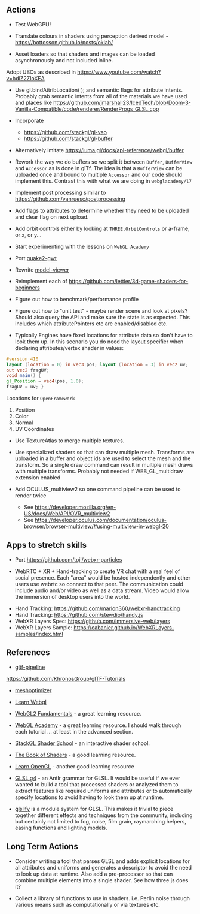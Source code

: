 
## Actions

* Test WebGPU!

* Translate colours in shaders using perception derived model - https://bottosson.github.io/posts/oklab/

* Asset loaders so that shaders and images can be loaded asynchronously and not included inline.

Adopt UBOs as described in https://www.youtube.com/watch?v=bdIZ2ZloXEA

* Use gl.bindAttribLocation(  ); and semantic flags for attribute intents. Probably grab semantic intents from
  all of the materials we have used and places like
  https://github.com/jmarshall23/IcedTech/blob/Doom-3-Vanilla-Compatible/code/renderer/RenderProgs_GLSL.cpp

* Incorporate
    - https://github.com/stackgl/gl-vao
    - https://github.com/stackgl/gl-buffer

* Alternatively imitate https://luma.gl/docs/api-reference/webgl/buffer

* Rework the way we do buffers so we split it between `Buffer`, `BufferView` and `Accessor` as is done in glTf. The idea is that a `BufferView` can be uploaded once and bound to multiple `Accessor` and our code should implement this. Contrast this with what we are doing in `webglacademy/l7`

* Implement post processing similar to https://github.com/vanruesc/postprocessing

* Add flags to attributes to determine whether they need to be uploaded and clear flag on next upload.

* Add orbit controls either by looking at `THREE.OrbitControls` or a-frame, or x, or y...

* Start experimenting with the lessons on `WebGL Academy`

* Port [quake2-gwt](https://github.com/treblereel/quake2-gwt-port)

* Rewrite [model-viewer](https://github.com/google/model-viewer)

* Reimplement each of https://github.com/lettier/3d-game-shaders-for-beginners

* Figure out how to benchmark/performance profile

* Figure out how to "unit test" - maybe render scene and look at pixels? Should also query the API
  and make sure the state is as expected. This includes which attributePointers etc are enabled/disabled etc.

* Typically Engines have fixed locations for attribute data so don't have to look them up.
  In this scenario you do need the layout specifier when declaring attributes/vertex shader
  in values:

```glsl
#version 410
layout (location = 0) in vec3 pos; layout (location = 3) in vec2 uv;
out vec2 fragUV;
void main() {
gl_Position = vec4(pos, 1.0);
fragUV = uv; }
```
  Locations for `OpenFramework`

  1. Position
  2. Color
  3. Normal
  4. UV Coordinates

* Use TextureAtlas to merge multiple textures.
* Use specialized shaders so that can draw multiple mesh. Transforms are uploaded in a buffer and
  object ids are used to select the mesh and the transform. So a single draw command can result in
  multiple mesh draws with multiple transforms. Probably not needed if WEB_GL_multidraw extension
  enabled

* Add OCULUS_multiview2 so one command pipeline can be used to render twice
  - See https://developer.mozilla.org/en-US/docs/Web/API/OVR_multiview2
  - See https://developer.oculus.com/documentation/oculus-browser/browser-multiview/#using-multiview-in-webgl-20

## Apps to stretch skills

* Port https://github.com/toji/webxr-particles

* WebRTC + XR + Hand-tracking to create VR chat with a real feel of social presence. Each "area" would be hosted
  independently and other users use webrtc so connect to that peer. The communication could include audio and/or
  video as well as a data stream. Video would allow the immersion of desktop users into the world.
- Hand Tracking: https://github.com/marlon360/webxr-handtracking
- Hand Tracking: https://github.com/stewdio/handy.js
- WebXR Layers Spec: https://github.com/immersive-web/layers
- WebXR Layers Sample: https://cabanier.github.io/WebXRLayers-samples/index.html

## References

* [gltf-pipeline](https://github.com/CesiumGS/gltf-pipeline)

https://github.com/KhronosGroup/glTF-Tutorials

* [meshoptimizer](https://github.com/zeux/meshoptimizer)

* [Learn Webgl](http://learnwebgl.brown37.net/index.html)

* [WebGL2 Fundamentals](https://webgl2fundamentals.org/) - a great learning resource.

* [WebGL Academy](http://www.webglacademy.com/) - a great learning resource. I should walk
  through each tutorial ... at least in the advanced section.

* [StackGL Shader School](https://github.com/stackgl/shader-school) - an interactive shader school.

* [The Book of Shaders](https://thebookofshaders.com/) - a good learning resource.

* [Learn OpenGL](https://learnopengl.com/) - another good learning resource

* [GLSL.g4](https://github.com/google/graphicsfuzz/blob/master/ast/src/main/antlr4/com/graphicsfuzz/parser/GLSL.g4) -
  an Antlr grammar for GLSL. It would be useful if we ever wanted to build a tool that processed shaders or
  analyzed them to extract features like required uniforms and attributes or to automatically specify locations
  to avoid having to look them up at runtime.

* [glslify](https://github.com/glslify/glslify) is a module system for GLSL. This makes it
  trivial to piece together different effects and techniques from the community, including
  but certainly not limited to fog, noise, film grain, raymarching helpers, easing functions
  and lighting models.

## Long Term Actions

* Consider writing a tool that parses GLSL and adds explicit locations for all attributes and
  uniforms and generates a descriptor to avoid the need to look up data at runtime. Also add a
  pre-processor so that can combine multiple elements into a single shader. See how three.js does
  it?

* Collect a library of functions to use in shaders. i.e. Perlin noise through various means such as
  computationally or via textures etc.
